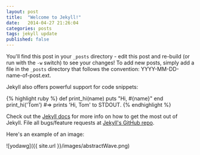 ```yaml
---
layout: post
title:  "Welcome to Jekyll!"
date:   2014-04-27 21:26:04
categories: posts
tags: jekyll update
published: false
---
```


You'll find this post in your `_posts` directory - edit this post and re-build (or run with the `-w` switch) to see your changes!
To add new posts, simply add a file in the `_posts` directory that follows the convention: YYYY-MM-DD-name-of-post.ext.

Jekyll also offers powerful support for code snippets:

{% highlight ruby %}
def print_hi(name)
  puts "Hi, #{name}"
end
print_hi('Tom')
#=> prints 'Hi, Tom' to STDOUT.
{% endhighlight %}

Check out the [Jekyll docs][jekyll] for more info on how to get the most out of Jekyll. File all bugs/feature requests at [Jekyll's GitHub repo][jekyll-gh].

Here's an example of an image:

![yodawg]({{ site.url }}/images/abstractWave.png)

[jekyll-gh]: https://github.com/mojombo/jekyll
[jekyll]:    http://jekyllrb.com

